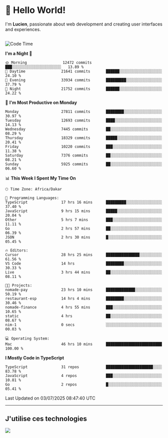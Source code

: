 # 👋 Hello World!

I'm **Lucien**, passionate about web development and creating user interfaces and experiences.

##

<!--START_SECTION:waka-->
![Code Time](http://img.shields.io/badge/Code%20Time-3%2C311%20hrs%2057%20mins-blue)

**I'm a Night 🦉** 

```text
🌞 Morning                12472 commits       ███░░░░░░░░░░░░░░░░░░░░░░   13.89 % 
🌆 Daytime                21641 commits       ██████░░░░░░░░░░░░░░░░░░░   24.10 % 
🌃 Evening                33934 commits       █████████░░░░░░░░░░░░░░░░   37.79 % 
🌙 Night                  21752 commits       ██████░░░░░░░░░░░░░░░░░░░   24.22 % 
```
📅 **I'm Most Productive on Monday** 

```text
Monday                   27811 commits       ████████░░░░░░░░░░░░░░░░░   30.97 % 
Tuesday                  12693 commits       ████░░░░░░░░░░░░░░░░░░░░░   14.13 % 
Wednesday                7445 commits        ██░░░░░░░░░░░░░░░░░░░░░░░   08.29 % 
Thursday                 18329 commits       █████░░░░░░░░░░░░░░░░░░░░   20.41 % 
Friday                   10220 commits       ███░░░░░░░░░░░░░░░░░░░░░░   11.38 % 
Saturday                 7376 commits        ██░░░░░░░░░░░░░░░░░░░░░░░   08.21 % 
Sunday                   5925 commits        ██░░░░░░░░░░░░░░░░░░░░░░░   06.60 % 
```


📊 **This Week I Spent My Time On** 

```text
🕑︎ Time Zone: Africa/Dakar

💬 Programming Languages: 
TypeScript               17 hrs 16 mins      █████████░░░░░░░░░░░░░░░░   37.40 % 
JavaScript               9 hrs 15 mins       █████░░░░░░░░░░░░░░░░░░░░   20.04 % 
Other                    5 hrs 7 mins        ███░░░░░░░░░░░░░░░░░░░░░░   11.11 % 
Go                       2 hrs 57 mins       ██░░░░░░░░░░░░░░░░░░░░░░░   06.39 % 
JSON                     2 hrs 30 mins       █░░░░░░░░░░░░░░░░░░░░░░░░   05.45 % 

🔥 Editors: 
Cursor                   28 hrs 25 mins      ███████████████░░░░░░░░░░   61.56 % 
VS Code                  14 hrs              ████████░░░░░░░░░░░░░░░░░   30.33 % 
Live                     3 hrs 44 mins       ██░░░░░░░░░░░░░░░░░░░░░░░   08.11 % 

🐱‍💻 Projects: 
nomade-pay               23 hrs 10 mins      █████████████░░░░░░░░░░░░   50.19 % 
restaurant-esp           14 hrs 4 mins       ████████░░░░░░░░░░░░░░░░░   30.46 % 
nomade-finance           4 hrs 55 mins       ███░░░░░░░░░░░░░░░░░░░░░░   10.65 % 
static                   4 hrs               ██░░░░░░░░░░░░░░░░░░░░░░░   08.67 % 
nim-1                    0 secs              ░░░░░░░░░░░░░░░░░░░░░░░░░   00.03 % 

💻 Operating System: 
Mac                      46 hrs 10 mins      █████████████████████████   100.00 % 
```

**I Mostly Code in TypeScript** 

```text
TypeScript               31 repos            █████████████████████░░░░   83.78 % 
JavaScript               4 repos             ███░░░░░░░░░░░░░░░░░░░░░░   10.81 % 
Go                       2 repos             █░░░░░░░░░░░░░░░░░░░░░░░░   05.41 % 
```




 Last Updated on 03/07/2025 08:47:40 UTC
<!--END_SECTION:waka-->
---

## J'utilise ces technologies

<p align="left">
  <a href="https://skillicons.dev">
    <img src="https://skillicons.dev/icons?i=ts,js,go,ruby,css,scss,tailwind,react,vite,nextjs,docker,figma,ableton" />
  </a>
</p>

